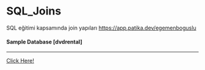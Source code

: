 # SQL_Joins
SQL eğitimi kapsamında join yapıları https://app.patika.dev/egemenboguslu
#### Sample Database [dvdrental]
------
[Click Here!](https://www.postgresqltutorial.com/wp-content/uploads/2019/05/dvdrental.zip)
